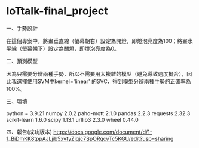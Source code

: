 # IoTtalk-final_project

一、手勢設計

在這個專案中，將畫垂直線（螢幕朝右）設定為開燈，即燈泡亮度為100；將畫水平線（螢幕朝下）設定為關燈，即燈泡亮度為0。

二、預測模型

因為只需要分辨兩種手勢，所以不需要用太複雜的模型（避免導致過度擬合），因此我選擇使用SVM中kernel='linear' 的SVC，得到模型分辨兩種手勢的正確率為100%。

三、環境

python = 3.9.21
numpy              2.0.2
paho-mqtt          2.1.0
pandas             2.2.3
requests           2.32.3
scikit-learn       1.6.0
scipy              1.13.1
urllib3            2.3.0
wheel              0.44.0

四、報告(成功版本)
https://docs.google.com/document/d/1-1_BiDmKK8tppAJLjib5xvtyZiqjc7SpORqcvTc5KGU/edit?usp=sharing

